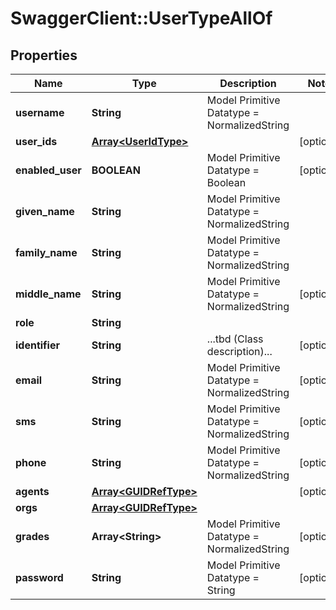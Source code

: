 # SwaggerClient::UserTypeAllOf

## Properties
Name | Type | Description | Notes
------------ | ------------- | ------------- | -------------
**username** | **String** | Model Primitive Datatype &#x3D; NormalizedString | 
**user_ids** | [**Array&lt;UserIdType&gt;**](UserIdType.md) |  | [optional] 
**enabled_user** | **BOOLEAN** | Model Primitive Datatype &#x3D; Boolean | [optional] 
**given_name** | **String** | Model Primitive Datatype &#x3D; NormalizedString | 
**family_name** | **String** | Model Primitive Datatype &#x3D; NormalizedString | 
**middle_name** | **String** | Model Primitive Datatype &#x3D; NormalizedString | [optional] 
**role** | **String** |  | 
**identifier** | **String** | ...tbd (Class description)... | [optional] 
**email** | **String** | Model Primitive Datatype &#x3D; NormalizedString | [optional] 
**sms** | **String** | Model Primitive Datatype &#x3D; NormalizedString | [optional] 
**phone** | **String** | Model Primitive Datatype &#x3D; NormalizedString | [optional] 
**agents** | [**Array&lt;GUIDRefType&gt;**](GUIDRefType.md) |  | [optional] 
**orgs** | [**Array&lt;GUIDRefType&gt;**](GUIDRefType.md) |  | 
**grades** | **Array&lt;String&gt;** | Model Primitive Datatype &#x3D; NormalizedString | [optional] 
**password** | **String** | Model Primitive Datatype &#x3D; String | [optional] 

